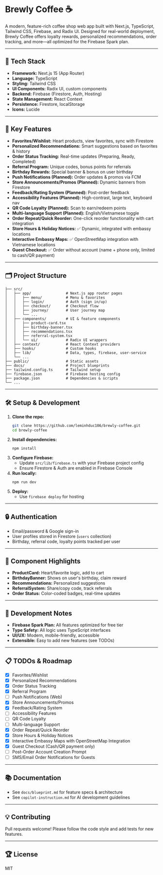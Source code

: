 # Brewly Coffee ☕

A modern, feature-rich coffee shop web app built with Next.js, TypeScript, Tailwind CSS, Firebase, and Radix UI. Designed for real-world deployment, Brewly Coffee offers loyalty rewards, personalized recommendations, order tracking, and more—all optimized for the Firebase Spark plan.

---

## 🚀 Tech Stack

- **Framework:** Next.js 15 (App Router)
- **Language:** TypeScript
- **Styling:** Tailwind CSS
- **UI Components:** Radix UI, custom components
- **Backend:** Firebase (Firestore, Auth, Hosting)
- **State Management:** React Context
- **Persistence:** Firestore, localStorage
- **Icons:** Lucide

---

## 🌟 Key Features

- **Favorites/Wishlist:** Heart products, view favorites, sync with Firestore
- **Personalized Recommendations:** Smart suggestions based on favorites & history
- **Order Status Tracking:** Real-time updates (Preparing, Ready, Completed)
- **Referral Program:** Unique codes, bonus points for referrals
- **Birthday Rewards:** Special banner & bonus on user birthday
- **Push Notifications (Planned):** Order updates & promos via FCM
- **Store Announcements/Promos (Planned):** Dynamic banners from Firestore
- **Feedback/Rating System (Planned):** Post-order feedback
- **Accessibility Features (Planned):** High-contrast, large text, keyboard nav
- **QR Code Loyalty (Planned):** Scan to earn/redeem points
- **Multi-language Support (Planned):** English/Vietnamese toggle
- **Order Repeat/Quick Reorder:** One-click reorder functionality with cart integration
- **Store Hours & Holiday Notices:** ✅ Dynamic, integrated with embassy locations
- **Interactive Embassy Maps:** ✅ OpenStreetMap integration with Vietnamese locations
- **Guest Checkout:** ✅ Order without account (name + phone only, limited to cash/QR payment)

---

## 🗂️ Project Structure

```
├── src/
│   ├── app/                # Next.js app router pages
│   │   ├── menu/           # Menu & favorites
│   │   ├── login/          # Auth (sign in/up)
│   │   ├── checkout/       # Checkout flow
│   │   ├── journey/        # User journey map
│   │   └── ...
│   ├── components/         # UI & feature components
│   │   ├── product-card.tsx
│   │   ├── birthday-banner.tsx
│   │   ├── recommendations.tsx
│   │   ├── referral-system.tsx
│   │   └── ui/             # Radix UI wrappers
│   ├── context/            # React Context providers
│   ├── hooks/              # Custom hooks
│   ├── lib/                # Data, types, firebase, user-service
│   └── ...
├── public/                 # Static assets
├── docs/                   # Project blueprints
├── tailwind.config.ts      # Tailwind setup
├── firebase.json           # Firebase hosting config
├── package.json            # Dependencies & scripts
└── ...
```

---

## 🛠️ Setup & Development

1. **Clone the repo:**
   ```sh
   git clone https://github.com/leminhduc106/brewly-coffee.git
   cd brewly-coffee
   ```
2. **Install dependencies:**
   ```sh
   npm install
   ```
3. **Configure Firebase:**
   - Update `src/lib/firebase.ts` with your Firebase project config
   - Ensure Firestore & Auth are enabled in Firebase Console
4. **Run locally:**
   ```sh
   npm run dev
   ```
5. **Deploy:**
   - Use `firebase deploy` for hosting

---

## 🔒 Authentication

- Email/password & Google sign-in
- User profiles stored in Firestore (`users` collection)
- Birthday, referral code, loyalty points tracked per user

---

## 🧩 Component Highlights

- **ProductCard:** Heart/favorite logic, add to cart
- **BirthdayBanner:** Shows on user's birthday, claim reward
- **Recommendations:** Personalized suggestions
- **ReferralSystem:** Share/copy code, track referrals
- **Order Status:** Color-coded badges, real-time updates

---

## 📝 Development Notes

- **Firebase Spark Plan:** All features optimized for free tier
- **Type Safety:** All logic uses TypeScript interfaces
- **UI/UX:** Modern, mobile-friendly, accessible
- **Extensible:** Easy to add new features (see TODOs)

---

## 📋 TODOs & Roadmap

- [x] Favorites/Wishlist
- [x] Personalized Recommendations
- [x] Order Status Tracking
- [x] Referral Program
- [ ] Push Notifications (Web)
- [x] Store Announcements/Promos
- [x] Feedback/Rating System
- [ ] Accessibility Features
- [ ] QR Code Loyalty
- [ ] Multi-language Support
- [x] Order Repeat/Quick Reorder
- [x] Store Hours & Holiday Notices
- [x] Interactive Embassy Maps with OpenStreetMap Integration
- [x] Guest Checkout (Cash/QR payment only)
- [ ] Post-Order Account Creation Prompt
- [ ] SMS/Email Order Notifications for Guests

---

## 📚 Documentation

- See `docs/blueprint.md` for feature specs & architecture
- See `copilot-instruction.md` for AI development guidelines

---

## 💡 Contributing

Pull requests welcome! Please follow the code style and add tests for new features.

---

## 🏆 License

MIT
